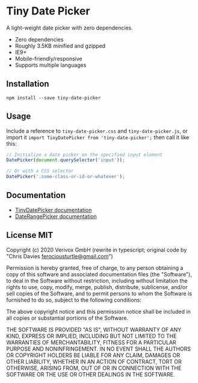 # Tiny Date Picker

A light-weight date picker with zero dependencies.

- Zero dependencies
- Roughly 3.5KB minified and gzipped
- IE9+
- Mobile-friendly/responsive
- Supports multiple languages


## Installation

    npm install --save tiny-date-picker


## Usage

Include a reference to `tiny-date-picker.css` and `tiny-date-picker.js`, or import
it `import TinyDatePicker from 'tiny-date-picker';` then call it like this:

```javascript
// Initialize a date picker on the specified input element
DatePicker(document.querySelector('input'));

// Or with a CSS selector
DatePicker('.some-class-or-id-or-whatever');
```

## Documentation

- [TinyDatePicker documentation](./docs/tiny-date-picker.md)
- [DateRangePicker documentation](./docs/date-range-picker.md)


## License MIT

Copyright (c) 2020 Verivox GmbH (rewrite in typescript; original code by "Chris Davies <ferociousturtle@gmail.com>")

Permission is hereby granted, free of charge, to any person
obtaining a copy of this software and associated documentation
files (the "Software"), to deal in the Software without
restriction, including without limitation the rights to use,
copy, modify, merge, publish, distribute, sublicense, and/or sell
copies of the Software, and to permit persons to whom the
Software is furnished to do so, subject to the following
conditions:

The above copyright notice and this permission notice shall be
included in all copies or substantial portions of the Software.

THE SOFTWARE IS PROVIDED "AS IS", WITHOUT WARRANTY OF ANY KIND,
EXPRESS OR IMPLIED, INCLUDING BUT NOT LIMITED TO THE WARRANTIES
OF MERCHANTABILITY, FITNESS FOR A PARTICULAR PURPOSE AND
NONINFRINGEMENT. IN NO EVENT SHALL THE AUTHORS OR COPYRIGHT
HOLDERS BE LIABLE FOR ANY CLAIM, DAMAGES OR OTHER LIABILITY,
WHETHER IN AN ACTION OF CONTRACT, TORT OR OTHERWISE, ARISING
FROM, OUT OF OR IN CONNECTION WITH THE SOFTWARE OR THE USE OR
OTHER DEALINGS IN THE SOFTWARE.
